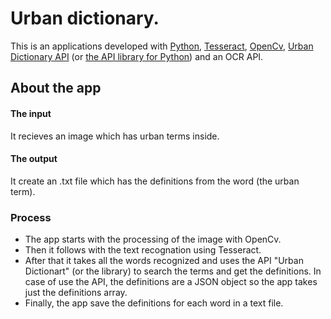 # Urban dictionary.
This is an applications developed with [Python](https://www.python.org/ "Python"), [Tesseract](https://tesseract-ocr.github.io/tessdoc/Home.html "Tesseract"), [OpenCv](https://opencv.org/ "OpenCv"), [Urban Dictionary API](https://www.urbandictionary.com/ "Urban Dictionary API") (or [the API library for Python](https://pypi.org/project/urbandictionary/#description "the API library for Python")) and an OCR API.
## About the app
#### The input
It recieves an image which has urban terms inside.
#### The output
It create an .txt file which has the definitions from the word (the urban term).
### Process
- The app starts with the processing of the image with OpenCv.
- Then it follows with the text recognation using Tesseract.
- After that it takes all the words recognized and uses the API "Urban Dictionart" (or the library) to search the terms and get the definitions.
In case of use the API, the definitions are a JSON object so the app takes just the definitions array.
- Finally, the app save the definitions for each word in a text file.
